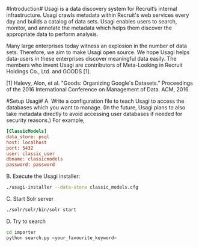 #Introduction#
Usagi is a data discovery system for Recruit’s internal infrastructure. Usagi crawls metadata within Recruit's web services every day and builds a catalog of data sets. Usagi enables users to search, monitor, and annotate the metadata which helps them discover the appropriate data to perform analysis.

Many large enterprises today witness an explosion in the number of data sets.  Therefore, we aim to make Usagi open source. We hope Usagi helps data-users in these enterprises discover meaningful data easily.  The members who invent Usagi are contributors of Meta-Looking in Recruit Holdings Co., Ltd. and GOODS [1].

[1] Halevy, Alon, et al. "Goods: Organizing Google's Datasets." Proceedings of the 2016 International Conference on Management of Data. ACM, 2016.

#Setup Usagi#
A. Write a configuration file to teach Usagi to access the databases which you want to manage. (In the future, Usagi plans to also take metadata directly to avoid accessing user databases if needed for security reasons.) For example,

~~~ini
[ClassicModels]
data_store: psql
host: localhost
port: 5432
user: classic_user
dbname: classicmodels
password: password
~~~

B. Execute the Usagi installer:

~~~bash
./usagi-installer --data-store classic_models.cfg
~~~

C. Start Solr server

~~~bash
./solr/solr/bin/solr start
~~~

D. Try to search

~~~bash
cd importer
python search.py <your_favourite_keyword>
~~~


